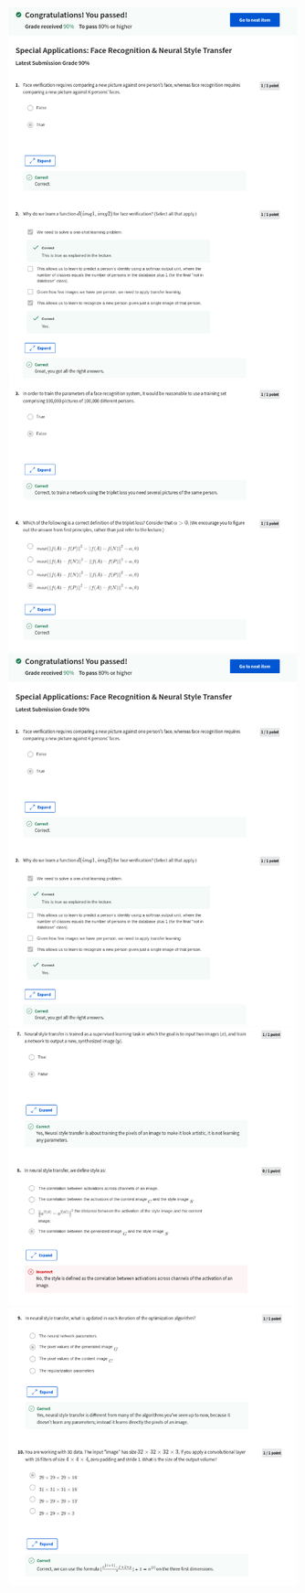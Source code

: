 ![](/C4-Convolutional%20Neural%20Networks/week4/Quiz%20-%20Special%20Applications:%20Face%20Recognition%20&%20Neural%20Style%20Transfer/ss1.png)
![](/C4-Convolutional%20Neural%20Networks/week4/Quiz%20-%20Special%20Applications:%20Face%20Recognition%20&%20Neural%20Style%20Transfer/ss2.png)
![](/C4-Convolutional%20Neural%20Networks/week4/Quiz%20-%20Special%20Applications:%20Face%20Recognition%20&%20Neural%20Style%20Transfer/ss1.png)
![](/C4-Convolutional%20Neural%20Networks/week4/Quiz%20-%20Special%20Applications:%20Face%20Recognition%20&%20Neural%20Style%20Transfer/ss4.png)
![](/C4-Convolutional%20Neural%20Networks/week4/Quiz%20-%20Special%20Applications:%20Face%20Recognition%20&%20Neural%20Style%20Transfer/ss5.png)
